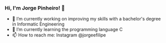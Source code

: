 ### Hi, I'm Jorge Pinheiro! 👋

- 🔭 I’m currently working on improving my skills with a bachelor's degree in Informatic Engineering 
- 🌱 I’m currently learning the programming language C
- 📫 How to reach me: Instagram @jorgeefilipe
